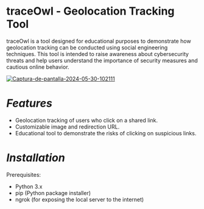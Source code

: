 # traceOwl - Geolocation Tracking Tool

traceOwl is a tool designed for educational purposes to demonstrate how geolocation tracking can be conducted using social engineering techniques. This tool is intended to raise awareness about cybersecurity threats and help users understand the importance of security measures and cautious online behavior.

<a href="https://ibb.co/6YRMD2L"><img src="https://i.ibb.co/Q9FgYZt/Captura-de-pantalla-2024-05-30-102111.png" alt="Captura-de-pantalla-2024-05-30-102111" border="0"></a>

# *Features*

* Geolocation tracking of users who click on a shared link.
* Customizable image and redirection URL.
* Educational tool to demonstrate the risks of clicking on suspicious links.

# *Installation*

Prerequisites: 

* Python 3.x
* pip (Python package installer)
* ngrok (for exposing the local server to the internet)
